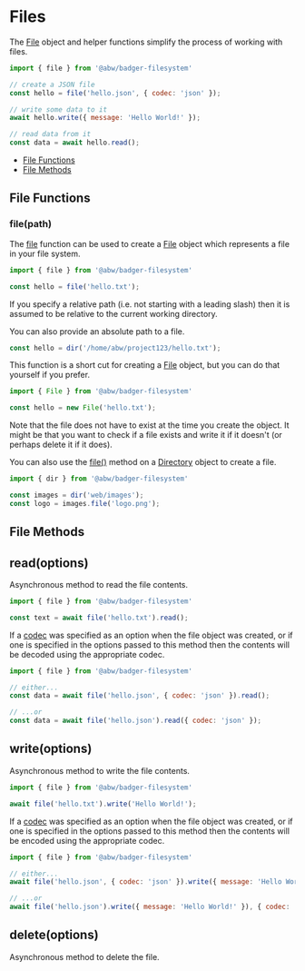 # Files

The [File](class/src/File.js~File) object and helper functions
simplify the process of working with files.

```js
import { file } from '@abw/badger-filesystem'

// create a JSON file
const hello = file('hello.json', { codec: 'json' });

// write some data to it
await hello.write({ message: 'Hello World!' });

// read data from it
const data = await hello.read();
```

- [File Functions](#file-functions)
- [File Methods](#file-methods)

## File Functions

### file(path)

The [file](function#static-function-file) function can be used to create a
[File](class/src/File.js~File) object which represents a file in your file
system.

```js
import { file } from '@abw/badger-filesystem'

const hello = file('hello.txt');
```

If you specify a relative path (i.e. not starting with a leading slash) then
it is assumed to be relative to the current working directory.

You can also provide an absolute path to a file.

```js
const hello = dir('/home/abw/project123/hello.txt');
```

This function is a short cut for creating a
[File](class/src/File.js~File) object, but you can do
that yourself if you prefer.

```js
import { File } from '@abw/badger-filesystem'

const hello = new File('hello.txt');
```

Note that the file does not have to exist at the time you create the
object.  It might be that you want to check if a file exists and write
it if it doesn't (or perhaps delete it if it does).

You can also use the [file()](class/src/Directory.js~Directory#instance-method-file)
method on a [Directory](class/src/Directory.js~Directory) object to create
a file.

```js
import { dir } from '@abw/badger-filesystem'

const images = dir('web/images');
const logo = images.file('logo.png');
```

## File Methods

## read(options)

Asynchronous method to read the file contents.

```js
import { file } from '@abw/badger-filesystem'

const text = await file('hello.txt').read();
```

If a [codec](manual/codecs.html) was specified as an option when the file
object was created, or if one is specified in the options passed to this
method then the contents will be decoded using the appropriate codec.

```js
import { file } from '@abw/badger-filesystem'

// either...
const data = await file('hello.json', { codec: 'json' }).read();

// ...or
const data = await file('hello.json').read({ codec: 'json' });
```

## write(options)

Asynchronous method to write the file contents.

```js
import { file } from '@abw/badger-filesystem'

await file('hello.txt').write('Hello World!');
```

If a [codec](manual/codecs.html) was specified as an option when the file
object was created, or if one is specified in the options passed to this
method then the contents will be encoded using the appropriate codec.

```js
import { file } from '@abw/badger-filesystem'

// either...
await file('hello.json', { codec: 'json' }).write({ message: 'Hello World!' });

// ...or
await file('hello.json').write({ message: 'Hello World!' }), { codec: 'json' });
```

## delete(options)

Asynchronous method to delete the file.


